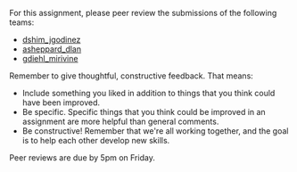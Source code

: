For this assignment, please peer review the submissions of the following teams:
* [dshim_jgodinez](https://github.com/hmc-cs70-fall2015/Homework-7_dshim_jgodinez/issues/4)
* [asheppard_dlan](https://github.com/hmc-cs70-fall2015/Homework-7_asheppard_dlan/issues/4)
* [gdiehl_mirivine](https://github.com/hmc-cs70-fall2015/Homework-7_gdiehl_mirivine/issues/4)

Remember to give thoughtful, constructive feedback. That means:
* Include something you liked in addition to things that you think could have been improved.
* Be specific. Specific things that you think could be improved in an assignment are more helpful than general comments.
* Be constructive! Remember that we're all working together, and the goal is to help each other develop new skills. 

Peer reviews are due by 5pm on Friday.
